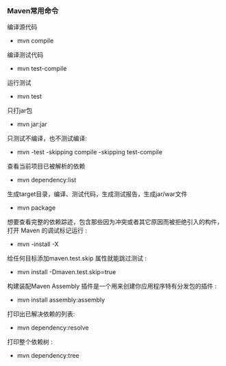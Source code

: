 ### Maven常用命令

编译源代码  

* mvn compile

编译测试代码 

*  mvn test-compile

运行测试 

*  mvn test

只打jar包 

* mvn jar:jar

只测试不编译，也不测试编译:

* mvn -test -skipping compile -skipping test-compile

查看当前项目已被解析的依赖

*  mvn dependency:list

生成target目录，编译、测试代码，生成测试报告，生成jar/war文件 

*  mvn package

想要查看完整的依赖踪迹，包含那些因为冲突或者其它原因而被拒绝引入的构件，打开 Maven 的调试标记运行 : 

* mvn -install -X

给任何目标添加maven.test.skip 属性就能跳过测试 : 

*  mvn install -Dmaven.test.skip=true

构建装配Maven Assembly 插件是一个用来创建你应用程序特有分发包的插件 : 

*  mvn install assembly:assembly

打印出已解决依赖的列表: 

* mvn dependency:resolve

打印整个依赖树 :

* mvn dependency:tree





















